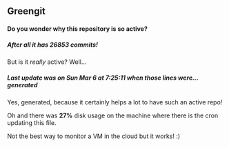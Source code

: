 ## Greengit

#### Do you wonder why this repository is so active?

##### After all it has 26853 commits!

But is it *really* active? Well...

##### Last update was on Sun Mar 6 at 7:25:11 when those lines were... generated

Yes, generated, because it certainly helps a lot to have such an active repo!

Oh and there was **27%** disk usage on the machine
where there is the cron updating this file.

Not the best way to monitor a VM in the cloud but it works! :)
